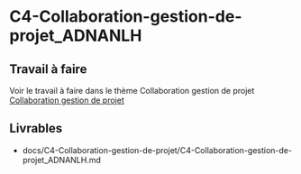 
# C4-Collaboration-gestion-de-projet_ADNANLH

## Travail à faire
Voir le travail à faire dans le thème Collaboration gestion de projet
[Collaboration gestion de projet](https://github.com/solicoders/evaluation/issues/8)


## Livrables
- docs/C4-Collaboration-gestion-de-projet/C4-Collaboration-gestion-de-projet_ADNANLH.md 
 
